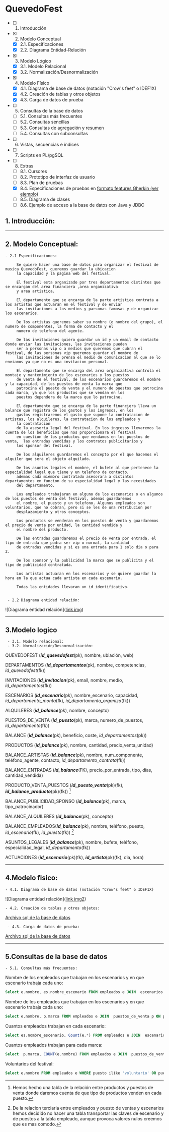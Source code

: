 # QuevedoFest

- [ ] 1. Introducción
- [x] 2. Modelo Conceptual
   - [x] 2.1. Especificaciones
   - [x] 2.2. Diagrama Entidad-Relación
- [x] 3. Modelo Lógico 
   - [x] 3.1. Modelo Relacional
   - [x] 3.2. Normalización/Desnormalización
- [x] 4. Modelo Físico
   - [x] 4.1. Diagrama de base de datos (notación "Crow's feet" o IDEF1X)
   - [x] 4.2. Creación de tablas y otros objetos
   - [x] 4.3. Carga de datos de prueba
- [ ] 5. Consultas de la base de datos
   - [ ] 5.1. Consultas más frecuentes
   - [ ] 5.2. Consultas sencillas
   - [ ] 5.3. Consultas de agregación y resumen
   - [ ] 5.4. Consultas con subconsultas
- [ ] 6. Vistas, secuencias e índices
- [ ] 7. Scripts en PL/pgSQL
- [ ] 8. Extras
   - [ ] 8.1. Cursores
   - [ ] 8.2. Prototipo de interfaz de usuario
   - [ ] 8.3. Plan de pruebas
   - [x] 8.4. Especificaciones de pruebas en [formato features Gherkin (ver ejemplo)](features/admin-carteles.feature) 
   - [ ] 8.5. Diagrama de clases
   - [ ] 8.6. Ejemplo de acceso a la base de datos con Java y JDBC

[link img]: https://github.com/Bouzas1402/QuevedoFest/blob/main/QuevedoFest/img%20Diagrama%20entidad%20relacion/QuevedoFest.png
[link img2]: https://github.com/Bouzas1402/QuevedoFest/blob/main/QuevedoFest/img%20Diagrama%20Crow%C2%B4s%20feet/crow%C2%B4s%20feet.png

   ## 1. Introducción:

---

   ## 2. Modelo Conceptual:
    - 2.1 Especificaciones:

         Se quiere hacer una base de datos para organizar el festival de musica QuevedoFest, queremos guardar la ubicacion 
         la capacidad y la pagina web del festival. 
         
         El festival esta organizado por tres departamentos distintos que se encargan del area financiera ,area organizativa 
         y area artistica.

         El departamento que se encarga de la parte artistica contrata a los artistas que actuaran en el festival y de enviar 
         las invitaciones a los medios y parsonas famosas y de organizar los escenarios.

         De los artistas queremos saber su nombre (o nombre del grupo), el numero de componentes, la forma de contacto y el 
         numero de telefono del agente.

         De las invitaciones quiero guardar un id y un email de contacto donde enviar las invitaciones, las invitaciones pueden 
         ser a personas vip o a medios que queremos que cubran el festival, de las personas vip queremos guardar el nombre de 
         las invitaciones de prensa el medio de comunicacion al que se lo enviamos ya que no es una invitacion personal.

         El departamento que se encarga del area organizativa controla el montaje y mantenimiento de los escenarios y los puestos 
         de venta de el festival, de los escenarios guardaremos el nombre y la capacidad, de los puestos de venta la marca que 
         patrocina el puesto de venta y el numero de puestos que patrocina cada marca, ya que los productos que se vendan en los 
         puestos dependera de la marca que lo patrocine.

         El departamento que se encarga de la parte financiera lleva un balance que registra de los gastos y los ingresos, en los 
         gastos registraremos el gasto que supone la contratacion de artistas, los alquileres, la contratacion de los empleados y 
         la contratación
         de la asesoria legal del festival. En los ingresos llevaremos la cuenta de los beneficios que nos proporcionara el festival
         en cuestion de los productos que vendamos en los puestos de venta,  las entradas vendidas y los contratos publicitarios y 
         los sponsor del festival.

         De los alquileres guardaremos el concepto por el que hacemos el alquiler que sera el objeto alquilado.
         
         De los asuntos legales el nombre, el bufete al que pertenece la especialidad legal que tiene y un telefono de contacto, 
         ademas cada miembro contratado asesorara a distintos departamentos en funcion de su especialidad legal y las necesidades 
         del departamento.
         
         Los empleados trabajaran en alguno de los escenarios o en algunos de los puestos de venta del festival, ademas guardaremos 
         el nombre, el puesto y un telefono. Algunos empleados son voluntarios, que no cobran, pero si se les de una retribucion por
         desplazamiento y otros conceptos.

         Los productos se venderan en los puestos de venta y guardaremos el precio de venta por unidad, la cantidad vendida y 
         el nombre del producto. 

         De las entradas guardaremos el precio de venta por entrada, el tipo de entrada que podra ser vip o normal, la cantidad 
         de entradas vendidas y si es una entrada para 1 solo dia o para 2.

         De los sponsor y la publicidad la marca que se publicita y el tipo de publicidad contratada.

         Los artistas actuaran en los escenarios y se quiere guardar la hora en la que actua cada artista en cada escenario.

         Todas las entidades llevaran un id identificativo.


     - 2.2 Diagrama entidad relación:


![Diagrama entidad relación]([link img])

---
   
## 3.Modelo logico
     - 3.1. Modelo relacional:
     - 3.2. Normalización/Desnormalización:

 QUEVEDOFEST (***id_quevedofest***(pk), nombre, ubiación, web)
 
 DEPARTAMENTOS (***id_departamentos***(pk), nombre, competencias, _id_quevedofest_(fk))

INVITACIONES (***id_invitacion***(pk), email, nombre, medio, _id_departamentos_(fk))

ESCENARIOS (***id_escenario***(pk), nombre_escenario, capacidad, _id_departamento_monta_(fk), _id_departamento_organiza_(fk))

ALQUILERES (***id_balance***(pk), nombre, concepto)

PUESTOS_DE_VENTA (***id_puesto***(pk), marca, numero_de_puestos, _id_departamento_(fk))

BALANCE (***id_balance***(pk), beneficio, coste, _id_departamentos_(pk))

PRODUCTOS (***id_balance***(pk), nombre, cantidad, precio_venta_unidad)

BALANCE_ARTISTAS (***id_balance***(pk), nombre, num_componente, teléfono_agente, contacto, _id_departamento_contrata_(fk))

BALANCE_ENTRADAS (***id_balance***(FK), precio_por_entrada, tipo,  días, cantidad_vendida)

PRODUCTO_VENTA_PUESTOS (***id_puesto_venta***(pk)(fk), ***id_balance_producto***(pk)(fk)) [^1]

BALANCE_PUBLICIDAD_SPONSO (***id_balance***(pk), marca, tipo_patrocinador)

BALANCE_ALQUILERES (***id_balance***(pk), concepto)

BALANCE_EMPLEADOS(***id_balance***(pk), nombre, teléfono, puesto, _id_escenario_(fk), _id_puesto_(fk)) [^2]

ASUNTOS_LEGALES (***id_balance***(pk), nombre, bufete, teléfono, especialidad_legal, _id_departamento_(fk))

ACTUACIONES (***id_escenario***(pk)(fk), ***id_artista***(pk)(fk), dia, hora)

[^1]: Hemos hecho una tabla de la relación entre productos y puestos de venta donde daremos cuenta de que tipo de productos venden en cada puesto.

[^2]: De la relacion terciaria entre empleados y puesto de ventas y escenarios hemos decidido no hacer una tabla transportar las claves de escenario y de puestos a la tabla empleado, aunque provoca valores nulos creemos que es mas comodo. 

---

## 4.Modelo fisico:
    - 4.1. Diagrama de base de datos (notación "Crow's feet" o IDEF1X)
   ![Diagrama entidad relación]([link img2])
   
    - 4.2. Creación de tablas y otros objetos:
   [Archivo sql de la base de datos](https://github.com/Bouzas1402/QuevedoFest/blob/main/QuevedoFest/Base%20de%20datos%2C%20archivo%20sql/QuevedoFest2.sql)

     - 4.3. Carga de datos de prueba:
   [Archivo sql de la base de datos](https://github.com/Bouzas1402/QuevedoFest/blob/main/QuevedoFest/Base%20de%20datos%2C%20archivo%20sql/QuevedoFest2.sql)

---

## 5.Consultas de la base de datos
    - 5.1. Consultas más frecuentes:
   
Nombre de los empleados que trabajan en los escenarios y en que escenario trabaja cada uno:

```sql
Select e.nombre, es.nombre_escenario FROM empleados e JOIN  escenarios es ON es.id = e.id_escenario_trabaja Order BY nombre_escenario DESC;
```

Nombre de los empleados que trabajan en los escenarios y en que escenario trabaja cada uno:
```sql
Select e.nombre, p.marca FROM empleados e JOIN  puestos_de_venta p ON p.id = e.id_puesto_trabaja Order BY nombre_escenario DESC;
```

Cuantos empleados trabajan en cada escenario:
```sql
Select es.nombre_escenario, Count(e.*) FROM empleados e JOIN  escenarios es ON es.id = e.id_escenario_trabaja GROUP BY es.nombre_escenario Order BY nombre_escenario DESC;
```

Cuantos empleados trabajan para cada marca:
```sql
Select  p.marca, COUNT(e.nombre) FROM empleados e JOIN  puestos_de_venta p ON p.id = e.id_puesto_trabaja GROUP BY p.marca Order BY p.marca DESC;
```
Voluntarios del festival:
```sql
Select e.nombre FROM empleados e WHERE puesto ilike 'voluntario' OR puesto ilike 'Organizador voluntariado';
``` 
